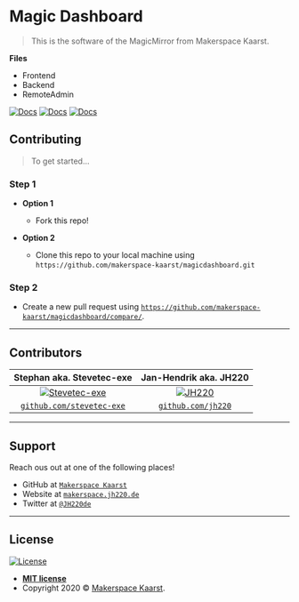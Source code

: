 # Magic Dashboard

> This is the software of the MagicMirror from Makerspace Kaarst.

**Files**

- Frontend
- Backend
- RemoteAdmin

[![Docs](http://img.shields.io/:docs-PythonAPI-blue.svg?style=flat-square)](https://github.com/makerspace-kaarst/magicdashboard/blob/master/PythonAPI.md)
[![Docs](http://img.shields.io/:docs-Serverroutes-blue.svg?style=flat-square)](https://github.com/makerspace-kaarst/magicdashboard/blob/master/Serverroutes.md)
[![Docs](http://img.shields.io/:docs-NodeMagic-blue.svg?style=flat-square)](https://github.com/makerspace-kaarst/magicdashboard/blob/master/RemoteAdmin/NodeMagic/DOCUMENTATION.md)

## Contributing

> To get started...

### Step 1

- **Option 1**
    - Fork this repo!

- **Option 2**
    - Clone this repo to your local machine using `https://github.com/makerspace-kaarst/magicdashboard.git`

### Step 2

- Create a new pull request using <a href="https://github.com/makerspace-kaarst/magicdashboard/compare/" target="_blank">`https://github.com/makerspace-kaarst/magicdashboard/compare/`</a>.

---

## Contributors

| **Stephan aka. Stevetec-exe** | **Jan-Hendrik aka. JH220** |
| :---: |:---:|
| [![Stevetec-exe](https://avatars1.githubusercontent.com/u/39212124?v=3&s=200)](http://makerspace.jh220.de)    | [![JH220](https://avatars1.githubusercontent.com/u/50051569?v=3&s=200)](http://makerspace.jh220.de) |
| <a href="http://github.com/stevetec-exe" target="_blank">`github.com/stevetec-exe`</a> | <a href="http://github.com/jh220" target="_blank">`github.com/jh220`</a> |

---

## Support

Reach ous out at one of the following places!

- GitHub at <a href="http://github.com/makerspace-kaarst" target="_blank">`Makerspace Kaarst`</a>
- Website at <a href="http://makerspace.jh220.de" target="_blank">`makerspace.jh220.de`</a>
- Twitter at <a href="http://twitter.com/jh220de" target="_blank">`@JH220de`</a>

---

## License

[![License](http://img.shields.io/:license-mit-blue.svg?style=flat-square)](http://badges.mit-license.org)

- **[MIT license](http://opensource.org/licenses/mit-license.php)**
- Copyright 2020 © <a href="http://makerspace.jh220.de" target="_blank">Makerspace Kaarst</a>.
